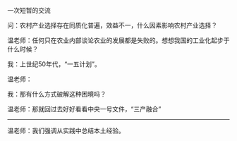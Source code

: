 一次短暂的交流

问：农村产业选择存在同质化普遍，效益不一，什么因素影响农村产业选择？

温老师：任何只在农业内部谈论农业的发展都是失败的。想想我国的工业化起步于什么时候？

我：上世纪50年代，“一五计划”。

温老师：

我：那有什么方式破解这种困境吗？

温老师：那就回过去好好看看中央一号文件，“三产融合”

---
温老师：我们强调从实践中总结本土经验。



